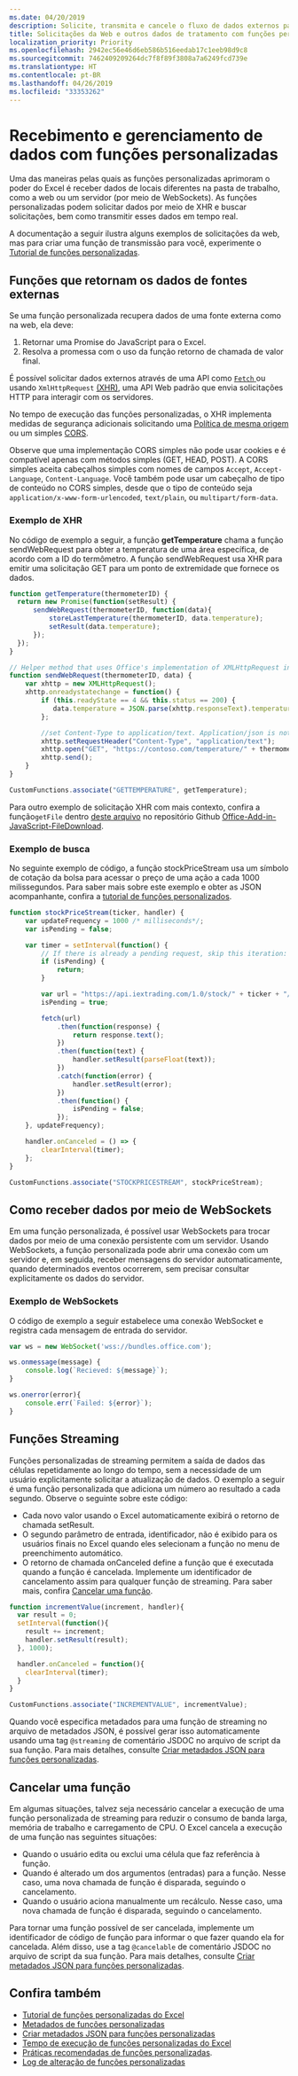 ```yaml
---
ms.date: 04/20/2019
description: Solicite, transmita e cancele o fluxo de dados externos para sua pasta de trabalho com funções personalizadas no Excel
title: Solicitações da Web e outros dados de tratamento com funções personalizadas (prévia)
localization_priority: Priority
ms.openlocfilehash: 2942ec56e46d6eb586b516eedab17c1eeb98d9c8
ms.sourcegitcommit: 7462409209264dc7f8f89f3808a7a6249fcd739e
ms.translationtype: HT
ms.contentlocale: pt-BR
ms.lasthandoff: 04/26/2019
ms.locfileid: "33353262"
---
```

# <a name="receiving-and-handling-data-with-custom-functions"></a>Recebimento e gerenciamento de dados com funções personalizadas

Uma das maneiras pelas quais as funções personalizadas aprimoram o poder do Excel é receber dados de locais diferentes na pasta de trabalho, como a web ou um servidor (por meio de WebSockets). As funções personalizadas podem solicitar dados por meio de XHR e buscar solicitações, bem como transmitir esses dados em tempo real.

A documentação a seguir ilustra alguns exemplos de solicitações da web, mas para criar uma função de transmissão para você, experimente o [Tutorial de funções personalizadas](https://docs.microsoft.com/office/dev/add-ins/tutorials/excel-tutorial-create-custom-functions?tabs=excel-windows).

## <a name="functions-that-return-data-from-external-sources"></a>Funções que retornam os dados de fontes externas

Se uma função personalizada recupera dados de uma fonte externa como na web, ela deve:

1. Retornar uma Promise do JavaScript para o Excel.
2. Resolva a promessa com o uso da função retorno de chamada de valor final.

É possível solicitar dados externos através de uma API como [ `Fetch` ](https://developer.mozilla.org/pt-BR/docs/Web/API/Fetch_API) ou usando `XmlHttpRequest` [(XHR)](https://developer.mozilla.org/pt-BR/docs/Web/API/XMLHttpRequest), uma API Web padrão que envia solicitações HTTP para interagir com os servidores.

No tempo de execução das funções personalizadas, o XHR implementa medidas de segurança adicionais solicitando uma [Política de mesma origem](https://developer.mozilla.org/pt-BR/docs/Web/Security/Same-origin_policy) ou um simples [CORS](https://www.w3.org/TR/cors/).

Observe que uma implementação CORS simples não pode usar cookies e é compatível apenas com métodos simples (GET, HEAD, POST). A CORS simples aceita cabeçalhos simples com nomes de campos `Accept`, `Accept-Language`, `Content-Language`. Você também pode usar um cabeçalho de tipo de conteúdo no CORS simples, desde que o tipo de conteúdo seja `application/x-www-form-urlencoded`, `text/plain`, ou `multipart/form-data`.

### <a name="xhr-example"></a>Exemplo de XHR

No código de exemplo a seguir, a função **getTemperature** chama a função sendWebRequest  para obter a temperatura de uma área específica, de acordo com a ID do termômetro. A função sendWebRequest usa XHR para emitir uma solicitação GET para um ponto de extremidade que fornece os dados.

```JavaScript
function getTemperature(thermometerID) {
  return new Promise(function(setResult) {
      sendWebRequest(thermometerID, function(data){ 
          storeLastTemperature(thermometerID, data.temperature);
          setResult(data.temperature);
      });
  });
}

// Helper method that uses Office's implementation of XMLHttpRequest in the JavaScript runtime for custom functions  
function sendWebRequest(thermometerID, data) {
    var xhttp = new XMLHttpRequest();
    xhttp.onreadystatechange = function() {
        if (this.readyState == 4 && this.status == 200) {
           data.temperature = JSON.parse(xhttp.responseText).temperature
        };

        //set Content-Type to application/text. Application/json is not currently supported with Simple CORS
        xhttp.setRequestHeader("Content-Type", "application/text");
        xhttp.open("GET", "https://contoso.com/temperature/" + thermometerID), true)
        xhttp.send();  
    }
}

CustomFunctions.associate("GETTEMPERATURE", getTemperature);
```

Para outro exemplo de solicitação XHR com mais contexto, confira a função`getFile` dentro [deste arquivo](https://github.com/OfficeDev/Office-Add-in-JavaScript-FileDownload/blob/master/FileDownloadSampleWeb/Home.js) no repositório Github [Office-Add-in-JavaScript-FileDownload](https://github.com/OfficeDev/Office-Add-in-JavaScript-FileDownload).

### <a name="fetch-example"></a>Exemplo de busca

No seguinte exemplo de código, a função stockPriceStream usa um símbolo de cotação da bolsa para acessar o preço de uma ação a cada 1000 milissegundos. Para saber mais sobre este exemplo e obter as JSON acompanhante, confira a [tutorial de funções personalizados](https://docs.microsoft.com/office/dev/add-ins/tutorials/excel-tutorial-create-custom-functions?tabs=excel-windows#create-a-streaming-asynchronous-custom-function). 

```JavaScript
function stockPriceStream(ticker, handler) {
    var updateFrequency = 1000 /* milliseconds*/;
    var isPending = false;

    var timer = setInterval(function() {
        // If there is already a pending request, skip this iteration:
        if (isPending) {
            return;
        }

        var url = "https://api.iextrading.com/1.0/stock/" + ticker + "/price";
        isPending = true;

        fetch(url)
            .then(function(response) {
                return response.text();
            })
            .then(function(text) {
                handler.setResult(parseFloat(text));
            })
            .catch(function(error) {
                handler.setResult(error);
            })
            .then(function() {
                isPending = false;
            });
    }, updateFrequency);

    handler.onCanceled = () => {
        clearInterval(timer);
    };
}

CustomFunctions.associate("STOCKPRICESTREAM", stockPriceStream);
```

## <a name="receiving-data-via-websockets"></a>Como receber dados por meio de WebSockets

Em uma função personalizada, é possível usar WebSockets para trocar dados por meio de uma conexão persistente com um servidor. Usando WebSockets, a função personalizada pode abrir uma conexão com um servidor e, em seguida, receber mensagens do servidor automaticamente, quando determinados eventos ocorrerem, sem precisar consultar explicitamente os dados do servidor.

### <a name="websockets-example"></a>Exemplo de WebSockets

O código de exemplo a seguir estabelece uma conexão WebSocket e registra cada mensagem de entrada do servidor.

```JavaScript
var ws = new WebSocket('wss://bundles.office.com');

ws.onmessage(message) {
    console.log(`Recieved: ${message}`);
}

ws.onerror(error){
    console.err(`Failed: ${error}`);
}
```

## <a name="streaming-functions"></a>Funções Streaming

Funções personalizadas de streaming permitem a saída de dados das células repetidamente ao longo do tempo, sem a necessidade de um usuário explicitamente solicitar a atualização de dados. O exemplo a seguir é uma função personalizada que adiciona um número ao resultado a cada segundo. Observe o seguinte sobre este código:

- Cada novo valor usando o Excel automaticamente exibirá o retorno de chamada setResult.
- O segundo parâmetro de entrada, identificador, não é exibido para os usuários finais no Excel quando eles selecionam a função no menu de preenchimento automático.
- O retorno de chamada onCanceled define a função que é executada quando a função é cancelada. Implemente um identificador de cancelamento assim para qualquer função de streaming. Para saber mais, confira [Cancelar uma função](#canceling-a-function).

```JavaScript
function incrementValue(increment, handler){
  var result = 0;
  setInterval(function(){
    result += increment;
    handler.setResult(result);
  }, 1000);

  handler.onCanceled = function(){
    clearInterval(timer);
  }
}

CustomFunctions.associate("INCREMENTVALUE", incrementValue);
```

Quando você especifica metadados para uma função de streaming no arquivo de metadados JSON, é possível gerar isso automaticamente usando uma tag `@streaming` de comentário JSDOC no arquivo de script da sua função. Para mais detalhes, consulte [Criar metadados JSON para funções personalizadas](custom-functions-json-autogeneration.md).

## <a name="canceling-a-function"></a>Cancelar uma função

Em algumas situações, talvez seja necessário cancelar a execução de uma função personalizada de streaming para reduzir o consumo de banda larga, memória de trabalho e carregamento de CPU. O Excel cancela a execução de uma função nas seguintes situações:

- Quando o usuário edita ou exclui uma célula que faz referência à função.
- Quando é alterado um dos argumentos (entradas) para a função. Nesse caso, uma nova chamada de função é disparada, seguindo o cancelamento.
- Quando o usuário aciona manualmente um recálculo. Nesse caso, uma nova chamada de função é disparada, seguindo o cancelamento.

Para tornar uma função possível de ser cancelada, implemente um identificador de código de função para informar o que fazer quando ela for cancelada. Além disso, use a tag `@cancelable` de comentário JSDOC no arquivo de script da sua função. Para mais detalhes, consulte [Criar metadados JSON para funções personalizadas](custom-functions-json-autogeneration.md).

## <a name="see-also"></a>Confira também

* [Tutorial de funções personalizadas do Excel](../tutorials/excel-tutorial-create-custom-functions.md)
* [Metadados de funções personalizadas](custom-functions-json.md)
* [Criar metadados JSON para funções personalizadas](custom-functions-json-autogeneration.md)
* [Tempo de execução de funções personalizadas do Excel](custom-functions-runtime.md)
* [Práticas recomendadas de funções personalizadas](custom-functions-best-practices.md).
* [Log de alteração de funções personalizadas](custom-functions-changelog.md)
